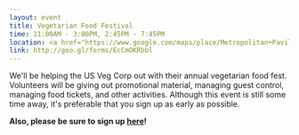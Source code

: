 ```yaml
---
layout: event
title: Vegetarian Food Festival
time: 11:00AM - 3:00PM, 2:45PM - 7:45PM
location: <a href="https://www.google.com/maps/place/Metropolitan+Pavilion/@40.740544,-73.9960504,17z/data=!3m1!4b1!4m2!3m1!1s0x89c259bcc69fd235:0xeaf4c622c0c1a718">Metropolitan Pavilion</a>
link: http://goo.gl/forms/EcCmOKRbbl
---
```

We'll be helping the US Veg Corp out with their annual vegetarian food fest. Volunteers will be giving out promotional material, managing guest control, managing food tickets, and other activities. Although this event is still some time away, it's preferable that you sign up as early as possible.

**Also, please be sure to sign up [here](https://goo.gl/hncCe3)!**